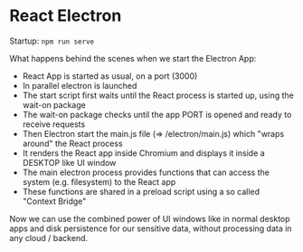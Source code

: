 # React Electron

Startup:
`npm run serve`

What happens behind the scenes when we start the Electron App:

- React App is started as usual, on a port (3000)
- In parallel electron is launched
- The start script first waits until the React process is started up, using the wait-on package
- The wait-on package checks until the app PORT is opened and ready to receive requests
- Then Electron start the main.js file (=> /electron/main.js) which "wraps around" the React process
- It renders the React app inside Chromium and displays it inside a DESKTOP like UI window
- The main electron process provides functions that can access the system (e.g. filesystem) to the React app
- These functions are shared in a preload script using a so called "Context Bridge"

Now we can use the combined power of UI windows like in normal desktop apps and disk persistence for our sensitive data, without processing data in any cloud / backend.

